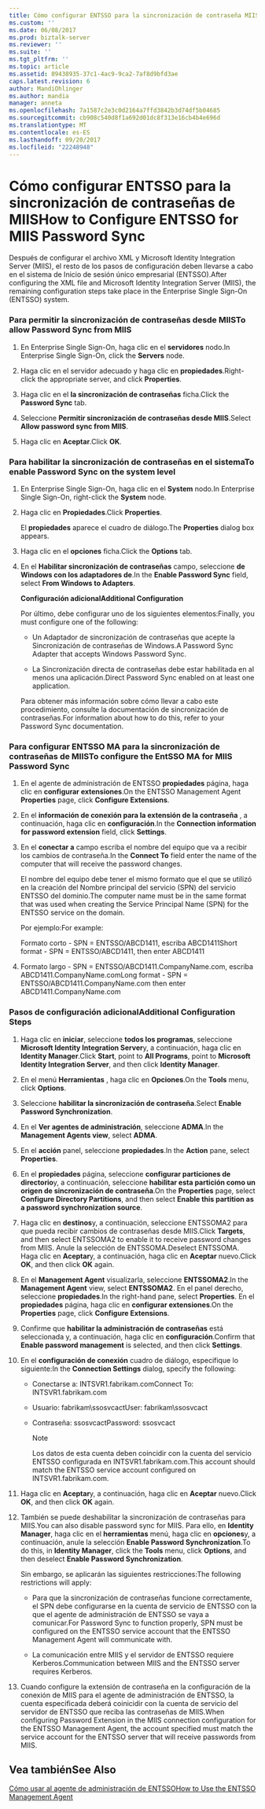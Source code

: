 ```yaml
---
title: Cómo configurar ENTSSO para la sincronización de contraseña MIIS | Documentos de Microsoft
ms.custom: ''
ms.date: 06/08/2017
ms.prod: biztalk-server
ms.reviewer: ''
ms.suite: ''
ms.tgt_pltfrm: ''
ms.topic: article
ms.assetid: 89438935-37c1-4ac9-9ca2-7af8d9bfd3ae
caps.latest.revision: 6
author: MandiOhlinger
ms.author: mandia
manager: anneta
ms.openlocfilehash: 7a1587c2e3c0d2164a7ffd3842b3d74df5b04685
ms.sourcegitcommit: cb908c540d8f1a692d01dc8f313e16cb4b4e696d
ms.translationtype: MT
ms.contentlocale: es-ES
ms.lasthandoff: 09/20/2017
ms.locfileid: "22248948"
---
```

# <a name="how-to-configure-entsso-for-miis-password-sync"></a><span data-ttu-id="afcaf-102">Cómo configurar ENTSSO para la sincronización de contraseñas de MIIS</span><span class="sxs-lookup"><span data-stu-id="afcaf-102">How to Configure ENTSSO for MIIS Password Sync</span></span>
<span data-ttu-id="afcaf-103">Después de configurar el archivo XML y Microsoft Identity Integration Server (MIIS), el resto de los pasos de configuración deben llevarse a cabo en el sistema de Inicio de sesión único empresarial (ENTSSO).</span><span class="sxs-lookup"><span data-stu-id="afcaf-103">After configuring the XML file and Microsoft Identity Integration Server (MIIS), the remaining configuration steps take place in the Enterprise Single Sign-On (ENTSSO) system.</span></span>  
  
### <a name="to-allow-password-sync-from-miis"></a><span data-ttu-id="afcaf-104">Para permitir la sincronización de contraseñas desde MIIS</span><span class="sxs-lookup"><span data-stu-id="afcaf-104">To allow Password Sync from MIIS</span></span>  
  
1.  <span data-ttu-id="afcaf-105">En Enterprise Single Sign-On, haga clic en el **servidores** nodo.</span><span class="sxs-lookup"><span data-stu-id="afcaf-105">In Enterprise Single Sign-On, click the **Servers** node.</span></span>  
  
2.  <span data-ttu-id="afcaf-106">Haga clic en el servidor adecuado y haga clic en **propiedades**.</span><span class="sxs-lookup"><span data-stu-id="afcaf-106">Right-click the appropriate server, and click **Properties**.</span></span>  
  
3.  <span data-ttu-id="afcaf-107">Haga clic en el **la sincronización de contraseñas** ficha.</span><span class="sxs-lookup"><span data-stu-id="afcaf-107">Click the **Password Sync** tab.</span></span>  
  
4.  <span data-ttu-id="afcaf-108">Seleccione **Permitir sincronización de contraseñas desde MIIS**.</span><span class="sxs-lookup"><span data-stu-id="afcaf-108">Select **Allow password sync from MIIS**.</span></span>  
  
5.  <span data-ttu-id="afcaf-109">Haga clic en **Aceptar**.</span><span class="sxs-lookup"><span data-stu-id="afcaf-109">Click **OK**.</span></span>  
  
### <a name="to-enable-password-sync-on-the-system-level"></a><span data-ttu-id="afcaf-110">Para habilitar la sincronización de contraseñas en el sistema</span><span class="sxs-lookup"><span data-stu-id="afcaf-110">To enable Password Sync on the system level</span></span>  
  
1.  <span data-ttu-id="afcaf-111">En Enterprise Single Sign-On, haga clic en el **System** nodo.</span><span class="sxs-lookup"><span data-stu-id="afcaf-111">In Enterprise Single Sign-On, right-click the **System** node.</span></span>  
  
2.  <span data-ttu-id="afcaf-112">Haga clic en **Propiedades**.</span><span class="sxs-lookup"><span data-stu-id="afcaf-112">Click **Properties**.</span></span>  
  
     <span data-ttu-id="afcaf-113">El **propiedades** aparece el cuadro de diálogo.</span><span class="sxs-lookup"><span data-stu-id="afcaf-113">The **Properties** dialog box appears.</span></span>  
  
3.  <span data-ttu-id="afcaf-114">Haga clic en el **opciones** ficha.</span><span class="sxs-lookup"><span data-stu-id="afcaf-114">Click the **Options** tab.</span></span>  
  
4.  <span data-ttu-id="afcaf-115">En el **Habilitar sincronización de contraseñas** campo, seleccione **de Windows con los adaptadores de**.</span><span class="sxs-lookup"><span data-stu-id="afcaf-115">In the **Enable Password Sync** field, select **From Windows to Adapters**.</span></span>  
  
     <span data-ttu-id="afcaf-116">**Configuración adicional**</span><span class="sxs-lookup"><span data-stu-id="afcaf-116">**Additional Configuration**</span></span>  
  
     <span data-ttu-id="afcaf-117">Por último, debe configurar uno de los siguientes elementos:</span><span class="sxs-lookup"><span data-stu-id="afcaf-117">Finally, you must configure one of the following:</span></span>  
  
    -   <span data-ttu-id="afcaf-118">Un Adaptador de sincronización de contraseñas que acepte la Sincronización de contraseñas de Windows.</span><span class="sxs-lookup"><span data-stu-id="afcaf-118">A Password Sync Adapter that accepts Windows Password Sync.</span></span>  
  
    -   <span data-ttu-id="afcaf-119">La Sincronización directa de contraseñas debe estar habilitada en al menos una aplicación.</span><span class="sxs-lookup"><span data-stu-id="afcaf-119">Direct Password Sync enabled on at least one application.</span></span>  
  
     <span data-ttu-id="afcaf-120">Para obtener más información sobre cómo llevar a cabo este procedimiento, consulte la documentación de sincronización de contraseñas.</span><span class="sxs-lookup"><span data-stu-id="afcaf-120">For information about how to do this, refer to your Password Sync documentation.</span></span>  
  
### <a name="to-configure-the-entsso-ma-for-miis-password-sync"></a><span data-ttu-id="afcaf-121">Para configurar ENTSSO MA para la sincronización de contraseñas de MIIS</span><span class="sxs-lookup"><span data-stu-id="afcaf-121">To configure the EntSSO MA for MIIS Password Sync</span></span>  
  
1.  <span data-ttu-id="afcaf-122">En el agente de administración de ENTSSO **propiedades** página, haga clic en **configurar extensiones**.</span><span class="sxs-lookup"><span data-stu-id="afcaf-122">On the ENTSSO Management Agent **Properties** page, click **Configure Extensions**.</span></span>  
  
2.  <span data-ttu-id="afcaf-123">En el **información de conexión para la extensión de la contraseña** , a continuación, haga clic en **configuración**.</span><span class="sxs-lookup"><span data-stu-id="afcaf-123">In the **Connection information for password extension** field, click **Settings**.</span></span>  
  
3.  <span data-ttu-id="afcaf-124">En el **conectar a** campo escriba el nombre del equipo que va a recibir los cambios de contraseña.</span><span class="sxs-lookup"><span data-stu-id="afcaf-124">In the **Connect To** field enter the name of the computer that will receive the password changes.</span></span>  
  
     <span data-ttu-id="afcaf-125">El nombre del equipo debe tener el mismo formato que el que se utilizó en la creación del Nombre principal del servicio (SPN) del servicio ENTSSO del dominio.</span><span class="sxs-lookup"><span data-stu-id="afcaf-125">The computer name must be in the same format that was used when creating the Service Principal Name (SPN) for the ENTSSO service on the domain.</span></span>  
  
     <span data-ttu-id="afcaf-126">Por ejemplo:</span><span class="sxs-lookup"><span data-stu-id="afcaf-126">For example:</span></span>  
  
     <span data-ttu-id="afcaf-127">Formato corto - SPN = ENTSSO/ABCD1411, escriba ABCD1411</span><span class="sxs-lookup"><span data-stu-id="afcaf-127">Short format - SPN = ENTSSO/ABCD1411, then enter ABCD1411</span></span>  
  
4.  <span data-ttu-id="afcaf-128">Formato largo - SPN = ENTSSO/ABCD1411.CompanyName.com, escriba ABCD1411.CompanyName.com</span><span class="sxs-lookup"><span data-stu-id="afcaf-128">Long format - SPN = ENTSSO/ABCD1411.CompanyName.com then enter ABCD1411.CompanyName.com</span></span>  
  
### <a name="additional-configuration-steps"></a><span data-ttu-id="afcaf-129">Pasos de configuración adicional</span><span class="sxs-lookup"><span data-stu-id="afcaf-129">Additional Configuration Steps</span></span>  
  
1.  <span data-ttu-id="afcaf-130">Haga clic en **iniciar**, seleccione **todos los programas**, seleccione **Microsoft Identity Integration Server**y, a continuación, haga clic en **Identity Manager**.</span><span class="sxs-lookup"><span data-stu-id="afcaf-130">Click **Start**, point to **All Programs**, point to **Microsoft Identity Integration Server**, and then click **Identity Manager**.</span></span>  
  
2.  <span data-ttu-id="afcaf-131">En el menú **Herramientas** , haga clic en **Opciones**.</span><span class="sxs-lookup"><span data-stu-id="afcaf-131">On the **Tools** menu, click **Options**.</span></span>  
  
3.  <span data-ttu-id="afcaf-132">Seleccione **habilitar la sincronización de contraseña**.</span><span class="sxs-lookup"><span data-stu-id="afcaf-132">Select **Enable Password Synchronization**.</span></span>  
  
4.  <span data-ttu-id="afcaf-133">En el **Ver agentes de administración**, seleccione **ADMA**.</span><span class="sxs-lookup"><span data-stu-id="afcaf-133">In the **Management Agents view**, select **ADMA**.</span></span>  
  
5.  <span data-ttu-id="afcaf-134">En el **acción** panel, seleccione **propiedades**.</span><span class="sxs-lookup"><span data-stu-id="afcaf-134">In the **Action** pane, select **Properties**.</span></span>  
  
6.  <span data-ttu-id="afcaf-135">En el **propiedades** página, seleccione **configurar particiones de directorio**y, a continuación, seleccione **habilitar esta partición como un origen de sincronización de contraseña**.</span><span class="sxs-lookup"><span data-stu-id="afcaf-135">On the **Properties** page, select **Configure Directory Partitions**, and then select **Enable this partition as a password synchronization source**.</span></span>  
  
7.  <span data-ttu-id="afcaf-136">Haga clic en **destinos**y, a continuación, seleccione ENTSSOMA2 para que pueda recibir cambios de contraseñas desde MIIS.</span><span class="sxs-lookup"><span data-stu-id="afcaf-136">Click **Targets**, and then select ENTSSOMA2 to enable it to receive password changes from MIIS.</span></span> <span data-ttu-id="afcaf-137">Anule la selección de ENTSSOMA.</span><span class="sxs-lookup"><span data-stu-id="afcaf-137">Deselect ENTSSOMA.</span></span> <span data-ttu-id="afcaf-138">Haga clic en **Aceptar**y, a continuación, haga clic en **Aceptar** nuevo.</span><span class="sxs-lookup"><span data-stu-id="afcaf-138">Click **OK**, and then click **OK** again.</span></span>  
  
8.  <span data-ttu-id="afcaf-139">En el **Management Agent** visualizarla, seleccione **ENTSSOMA2**.</span><span class="sxs-lookup"><span data-stu-id="afcaf-139">In the **Management Agent** view, select **ENTSSOMA2**.</span></span> <span data-ttu-id="afcaf-140">En el panel derecho, seleccione **propiedades**.</span><span class="sxs-lookup"><span data-stu-id="afcaf-140">In the right-hand pane, select **Properties**.</span></span> <span data-ttu-id="afcaf-141">En el **propiedades** página, haga clic en **configurar extensiones**.</span><span class="sxs-lookup"><span data-stu-id="afcaf-141">On the **Properties** page, click **Configure Extensions**.</span></span>  
  
9. <span data-ttu-id="afcaf-142">Confirme que **habilitar la administración de contraseñas** está seleccionada y, a continuación, haga clic en **configuración**.</span><span class="sxs-lookup"><span data-stu-id="afcaf-142">Confirm that **Enable password management** is selected, and then click **Settings**.</span></span>  
  
10. <span data-ttu-id="afcaf-143">En el **configuración de conexión** cuadro de diálogo, especifique lo siguiente:</span><span class="sxs-lookup"><span data-stu-id="afcaf-143">In the **Connection Settings** dialog, specify the following:</span></span>  
  
    -   <span data-ttu-id="afcaf-144">Conectarse a: INTSVR1.fabrikam.com</span><span class="sxs-lookup"><span data-stu-id="afcaf-144">Connect To: INTSVR1.fabrikam.com</span></span>  
  
    -   <span data-ttu-id="afcaf-145">Usuario: fabrikam\ssosvcact</span><span class="sxs-lookup"><span data-stu-id="afcaf-145">User: fabrikam\ssosvcact</span></span>  
  
    -   <span data-ttu-id="afcaf-146">Contraseña: ssosvcact</span><span class="sxs-lookup"><span data-stu-id="afcaf-146">Password: ssosvcact</span></span>  
  
        > [!NOTE]
        >  <span data-ttu-id="afcaf-147">Los datos de esta cuenta deben coincidir con la cuenta del servicio ENTSSO configurada en INTSVR1.fabrikam.com.</span><span class="sxs-lookup"><span data-stu-id="afcaf-147">This account should match the ENTSSO service account configured on INTSVR1.fabrikam.com.</span></span>  
  
11. <span data-ttu-id="afcaf-148">Haga clic en **Aceptar**y, a continuación, haga clic en **Aceptar** nuevo.</span><span class="sxs-lookup"><span data-stu-id="afcaf-148">Click **OK**, and then click **OK** again.</span></span>  
  
12. <span data-ttu-id="afcaf-149">También se puede deshabilitar la sincronización de contraseñas para MIIS.</span><span class="sxs-lookup"><span data-stu-id="afcaf-149">You can also disable password sync for MIIS.</span></span> <span data-ttu-id="afcaf-150">Para ello, en **Identity Manager**, haga clic en el **herramientas** menú, haga clic en **opciones**y, a continuación, anule la selección **Enable Password Synchronization**.</span><span class="sxs-lookup"><span data-stu-id="afcaf-150">To do this, in **Identity Manager**, click the **Tools** menu, click **Options**, and then deselect **Enable Password Synchronization**.</span></span>  
  
     <span data-ttu-id="afcaf-151">Sin embargo, se aplicarán las siguientes restricciones:</span><span class="sxs-lookup"><span data-stu-id="afcaf-151">The following restrictions will apply:</span></span>  
  
    -   <span data-ttu-id="afcaf-152">Para que la sincronización de contraseñas funcione correctamente, el SPN debe configurarse en la cuenta de servicio de ENTSSO con la que el agente de administración de ENTSSO se vaya a comunicar.</span><span class="sxs-lookup"><span data-stu-id="afcaf-152">For Password Sync to function properly, SPN must be configured on the ENTSSO service account that the ENTSSO Management Agent will communicate with.</span></span>  
  
    -   <span data-ttu-id="afcaf-153">La comunicación entre MIIS y el servidor de ENTSSO requiere Kerberos.</span><span class="sxs-lookup"><span data-stu-id="afcaf-153">Communication between MIIS and the ENTSSO server requires Kerberos.</span></span>  
  
13. <span data-ttu-id="afcaf-154">Cuando configure la extensión de contraseña en la configuración de la conexión de MIIS para el agente de administración de ENTSSO, la cuenta especificada deberá coinicidir con la cuenta de servicio del servidor de ENTSSO que reciba las contraseñas de MIIS.</span><span class="sxs-lookup"><span data-stu-id="afcaf-154">When configuring Password Extension in the MIIS connection configuration for the ENTSSO Management Agent, the account specified must match the service account for the ENTSSO server that will receive passwords from MIIS.</span></span>  
  
## <a name="see-also"></a><span data-ttu-id="afcaf-155">Vea también</span><span class="sxs-lookup"><span data-stu-id="afcaf-155">See Also</span></span>  
 [<span data-ttu-id="afcaf-156">Cómo usar al agente de administración de ENTSSO</span><span class="sxs-lookup"><span data-stu-id="afcaf-156">How to Use the ENTSSO Management Agent</span></span>](../core/how-to-use-the-entsso-management-agent.md)